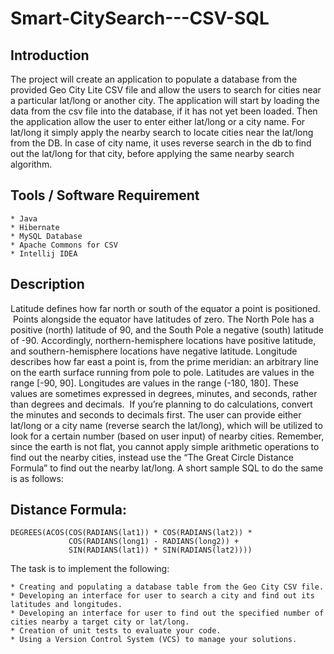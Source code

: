 # Smart-CitySearch---CSV-SQL
## Introduction

The project will create an application to populate a database from the provided Geo City Lite CSV file and allow the users to search for cities near a particular lat/long or another city. The application will start by loading the data from the csv file into the database, if it has not yet been loaded. Then the application allow the user to enter either lat/long or a city name. For lat/long it simply apply the nearby search to locate cities near the lat/long from the DB. In case of city name, it uses reverse search in the db to find out the lat/long for that city, before applying the same nearby search algorithm. 
    
## Tools / Software Requirement
    * Java
    * Hibernate
    * MySQL Database
    * Apache Commons for CSV
    * Intellij IDEA

## Description
Latitude defines how far north or south of the equator a point is positioned.  Points alongside the equator have latitudes of zero. The North Pole has a positive (north) latitude of 90, and the South Pole a negative (south) latitude of -90. Accordingly, northern-hemisphere locations have positive latitude, and southern-hemisphere locations have negative latitude. Longitude describes how far east a point is, from the prime meridian: an arbitrary line on the earth surface running from pole to pole.
Latitudes are values in the range [-90, 90]. Longitudes are values in the range (-180, 180]. These values are sometimes expressed in degrees, minutes, and seconds, rather than degrees and decimals.  If you’re planning to do calculations, convert the minutes and seconds to decimals first.
The user can provide either lat/long or a city name (reverse search the lat/long), which will be utilized to look for a certain number (based on user input) of nearby cities. Remember, since the earth is not flat, you cannot apply simple arithmetic operations to find out the nearby cities, instead use the “The Great Circle Distance Formula” to find out the nearby lat/long. A short sample SQL to do the same is as follows: 

## Distance Formula:
```
DEGREES(ACOS(COS(RADIANS(lat1)) * COS(RADIANS(lat2)) *
             COS(RADIANS(long1) - RADIANS(long2)) +
             SIN(RADIANS(lat1)) * SIN(RADIANS(lat2))))
```

The task is to implement the following:

    * Creating and populating a database table from the Geo City CSV file.
    * Developing an interface for user to search a city and find out its latitudes and longitudes.
    * Developing an interface for user to find out the specified number of cities nearby a target city or lat/long.
    * Creation of unit tests to evaluate your code.
    * Using a Version Control System (VCS) to manage your solutions.
